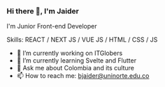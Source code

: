 ### Hi there 👋, I'm Jaider

I'm Junior Front-end Developer

<!---
![alt text](https://res.cloudinary.com/dhxg3zyjz/image/upload/v1625108714/1587092424852_mxvka3.png)
-->


Skills: REACT / NEXT JS / VUE JS / HTML / CSS / JS 


- 🔭 I’m currently working on ITGlobers
- 🌱 I’m currently learning Svelte and Flutter
- 💬 Ask me about Colombia and its culture
- 📫 How to reach me: bjaider@uninorte.edu.co
